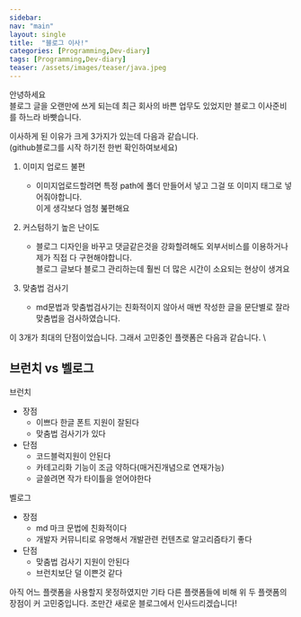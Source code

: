 ```yaml
---
sidebar:
nav: "main"
layout: single 
title:  "블로그 이사!"
categories: [Programming,Dev-diary]
tags: [Programming,Dev-diary]
teaser: /assets/images/teaser/java.jpeg
---
```


안녕하세요\
블로그 글을 오랜만에 쓰게 되는데 최근 회사의 바쁜 업무도 있었지만 블로그 이사준비를 하느라 바빳습니다.

이사하게 된 이유가 크게 3가지가 있는데 다음과 같습니다.\
(github블로그를 시작 하기전 한번 확인하여보세요)


1. 이미지 업로드 불편
   - 이미지업로드할려면 특정 path에 폴더 만들어서 넣고 그걸 또 이미지 태그로 넣어줘야합니다.\
   이게 생각보다 엄청 붎편해요
   

2. 커스텀하기 높은 난이도
   - 블로그 디자인을 바꾸고 댓글같은것을 강화할려해도 외부서비스를 이용하거나 제가 직접 다 구현해야합니다.\
   블로그 글보다 블로그 관리하는데 훨씬 더 많은 시간이 소요되는 현상이 생겨요

3. 맞춤법 검사기
   - md문법과 맞춤법검사기는 친화적이지 않아서 매번 작성한 글을 문단별로 잘라 맞춤법을 검사하였습니다.

이 3개가 최대의 단점이었습니다. 그래서 고민중인 플랫폼은 다음과 같습니다. \

브런치 vs 벨로그
---
브런치
  - 장점 
    - 이쁘다 한글 폰트 지원이 잘된다
    - 맞춤법 검사기가 있다
  - 단점
    - 코드블럭지원이 안된다
    - 카테고리화 기능이 조금 약하다(매거진개념으로 연재가능)
    - 글쓸려면 작가 타이틀을 얻어야한다

벨로그
  - 장점
    - md 마크 문법에 친화적이다
    - 개발자 커뮤니티로 유명해서 개발관련 컨텐츠로 알고리즘타기 좋다
  - 단점
    - 맞춤법 검사기 지원이 안된다
    - 브런치보단 덜 이쁜것 같다

아직 어느 플랫폼을 사용할지 못정하였지만 기타 다른 플랫폼들에 비해 위 두 플랫폼의 장점이 커 고민중입니다.
조만간 새로운 블로그에서 인사드리겠습니다!
